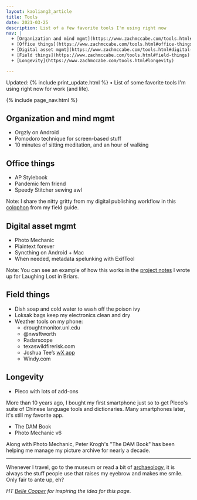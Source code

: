 ```yaml
---
layout: kaoliang3_article
title: Tools
date: 2021-03-25
description: List of a few favorite tools I'm using right now
nav: |
  + [Organization and mind mgmt](https://www.zachmccabe.com/tools.html#organization-and-mind-mgmt) 
  + [Office things](https://www.zachmccabe.com/tools.html#office-things)
  + [Digital asset mgmt](https://www.zachmccabe.com/tools.html#digital-asset-mgmt)
  + [Field things](https://www.zachmccabe.com/tools.html#field-things)
  + [Longevity](https://www.zachmccabe.com/tools.html#longevity)

---
```



Updated: {% include print_update.html %} • List of some favorite tools I'm using right now for work (and life).



{% include page_nav.html %}



## Organization and mind mgmt

+ Orgzly on Android
+ Pomodoro technique for screen-based stuff
+ 10 minutes of sitting meditation, and an hour of walking



## Office things

+ AP Stylebook
+ Pandemic fern friend
+ Speedy Stitcher sewing awl

Note: I share the nitty gritty from my digital publishing workflow in this [colophon] from my field guide.

[colophon]: https://www.zachmccabe.com/beijing/colophon




## Digital asset mgmt

+ Photo Mechanic
+ Plaintext forever
+ Syncthing on Android + Mac
+ When needed, metadata spelunking with ExifTool

Note: You can see an example of how this works in the [project notes] I wrote up for Laughing Lost in Briars.

[project notes]: https://www.zachmccabe.com/briars/notes




## Field things

+ Dish soap and cold water to wash off the poison ivy
+ Loksak bags keep my electronics clean and dry
+ Weather tools on my phone:
  - droughtmonitor.unl.edu
  - @nwsftworth
  - Radarscope
  - texaswildfirerisk.com
  - Joshua Tee’s [wX app]
  - Windy.com

[wX app]: https://docs.google.com/document/d/1OQrviP10XBvQZ7QKh5R4bsd72ZKffK5f0ISRuCaSk5k/edit




## Longevity

+ Pleco with lots of add-ons

More than 10 years ago, I bought my first smartphone just so to get Pleco's suite of Chinese language tools and dictionaries. Many smartphones later, it's still my favorite app.

+ The DAM Book
+ Photo Mechanic v6

Along with Photo Mechanic, Peter Krogh's "The DAM Book" has been helping me manage my picture archive for nearly a decade.



---



Whenever I travel, go to the museum or read a bit of [archaeology,] it is always the stuff people use that raises my eyebrow and makes me smile. Only fair to ante up, eh?

*HT [Belle Cooper] for inspiring the idea for this page.*

[archaeology,]: https://archive.org/details/StoneAgeEconomics_201611/page/n31

[Belle Cooper]: http://bellebcooper.com/

